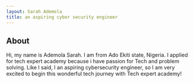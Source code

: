 ```yaml
---
layout: Sarah Ademola
title: an aspiring cyber security engineer
---
```


## About

Hi, my name is Ademola Sarah. I am from Ado Ekiti state, Nigeria. I applied for tech expert academy because i have passion for Tech and problem solving. Like I said, I an aspiring cybersecurity engineer, so I am very excited to begin this wonderful tech journey with Tech expert academy!
